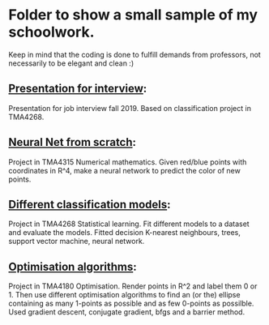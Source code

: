 # Folder to show a small sample of my schoolwork.

Keep in mind that the coding is done to fulfill demands from professors, not necessarily to be elegant and clean :)
## [Presentation for interview](Presentation_interview.pptx):
Presentation for job interview fall 2019. Based on classification project in TMA4268.

## [Neural Net from scratch](Deep_learning.py):
Project in TMA4315 Numerical mathematics.
Given red/blue points with coordinates in R^4, make a neural network to predict the color of new points.

## [Different classification models](Diabetes_classification.R):
Project in TMA4268 Statistical learning.
Fit different models to a dataset and evaluate the models.
Fitted decision K-nearest neighbours, trees, support vector machine, neural network.

## [Optimisation algorithms](Optimisation_problem.py):
Project in TMA4180 Optimisation.
Render points in R^2 and label them 0 or 1. Then use different optimisation algorithms to find an (or the) ellipse containing as many 1-points as possible and as few 0-points as possilble.
Used gradient descent, conjugate gradient, bfgs and a barrier method.
